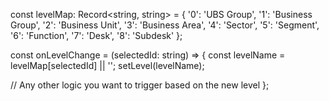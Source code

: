 const levelMap: Record<string, string> = {
  '0': 'UBS Group',
  '1': 'Business Group',
  '2': 'Business Unit',
  '3': 'Business Area',
  '4': 'Sector',
  '5': 'Segment',
  '6': 'Function',
  '7': 'Desk',
  '8': 'Subdesk'
};

const onLevelChange = (selectedId: string) => {
  const levelName = levelMap[selectedId] || '';
  setLevel(levelName);

  // Any other logic you want to trigger based on the new level
};
